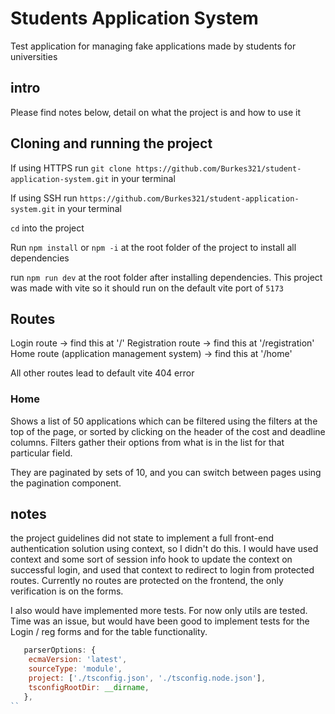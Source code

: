 # Students Application System

Test application for managing fake applications made by students for universities

## intro

Please find notes below, detail on what the project is and how to use it

## Cloning and running the project

If using HTTPS run `git clone https://github.com/Burkes321/student-application-system.git` in your terminal

If using SSH run `https://github.com/Burkes321/student-application-system.git` in your terminal

`cd` into the project

Run `npm install` or `npm -i` at the root folder of the project to install all dependencies

run `npm run dev` at the root folder after installing dependencies. This project was made with vite so it should run on the default vite port of `5173`

## Routes

Login route -> find this at '/'
Registration route -> find this at '/registration'
Home route (application management system) -> find this at '/home'

All other routes lead to default vite 404 error

### Home

Shows a list of 50 applications which can be filtered using the filters at the top of the page, or sorted by clicking on the header of the cost and deadline columns. Filters gather their options from what is in the list for that particular field.

They are paginated by sets of 10, and you can switch between pages using the pagination component.

## notes

the project guidelines did not state to implement a full front-end authentication solution using context, so I didn't do this. I would have used context and some sort of session info hook to update the context on successful login, and used that context to redirect to login from protected routes. Currently no routes are protected on the frontend, the only verification is on the forms.

I also would have implemented more tests. For now only utils are tested. Time was an issue, but would have been good to implement tests for the Login / reg forms and for the table functionality.

```js
   parserOptions: {
    ecmaVersion: 'latest',
    sourceType: 'module',
    project: ['./tsconfig.json', './tsconfig.node.json'],
    tsconfigRootDir: __dirname,
   },
``
```
